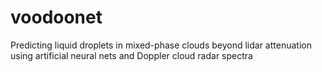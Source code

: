 # voodoonet
Predicting liquid droplets in mixed-phase clouds beyond lidar attenuation using artificial neural nets and Doppler cloud radar spectra
